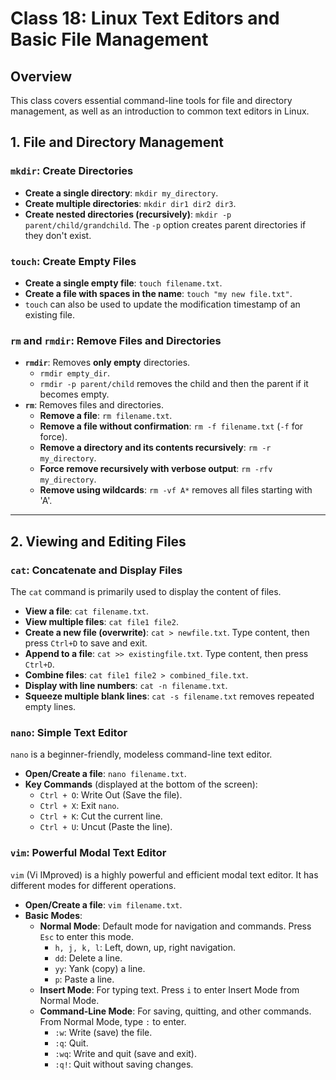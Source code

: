 # Class 18: Linux Text Editors and Basic File Management

## Overview

This class covers essential command-line tools for file and directory management, as well as an introduction to common text editors in Linux.

## 1. File and Directory Management

### `mkdir`: Create Directories

* **Create a single directory**: `mkdir my_directory`.
* **Create multiple directories**: `mkdir dir1 dir2 dir3`.
* **Create nested directories (recursively)**: `mkdir -p parent/child/grandchild`. The `-p` option creates parent directories if they don't exist.

### `touch`: Create Empty Files

* **Create a single empty file**: `touch filename.txt`.
* **Create a file with spaces in the name**: `touch "my new file.txt"`.
* `touch` can also be used to update the modification timestamp of an existing file.

### `rm` and `rmdir`: Remove Files and Directories

* **`rmdir`**: Removes **only empty** directories.
    * `rmdir empty_dir`.
    * `rmdir -p parent/child` removes the child and then the parent if it becomes empty.
* **`rm`**: Removes files and directories.
    * **Remove a file**: `rm filename.txt`.
    * **Remove a file without confirmation**: `rm -f filename.txt` (`-f` for force).
    * **Remove a directory and its contents recursively**: `rm -r my_directory`.
    * **Force remove recursively with verbose output**: `rm -rfv my_directory`.
    * **Remove using wildcards**: `rm -vf A*` removes all files starting with 'A'.

---

## 2. Viewing and Editing Files

### `cat`: Concatenate and Display Files

The `cat` command is primarily used to display the content of files.

* **View a file**: `cat filename.txt`.
* **View multiple files**: `cat file1 file2`.
* **Create a new file (overwrite)**: `cat > newfile.txt`. Type content, then press `Ctrl+D` to save and exit.
* **Append to a file**: `cat >> existingfile.txt`. Type content, then press `Ctrl+D`.
* **Combine files**: `cat file1 file2 > combined_file.txt`.
* **Display with line numbers**: `cat -n filename.txt`.
* **Squeeze multiple blank lines**: `cat -s filename.txt` removes repeated empty lines.

### `nano`: Simple Text Editor

`nano` is a beginner-friendly, modeless command-line text editor.

* **Open/Create a file**: `nano filename.txt`.
* **Key Commands** (displayed at the bottom of the screen):
    * `Ctrl + O`: Write Out (Save the file).
    * `Ctrl + X`: Exit `nano`.
    * `Ctrl + K`: Cut the current line.
    * `Ctrl + U`: Uncut (Paste the line).

### `vim`: Powerful Modal Text Editor

`vim` (Vi IMproved) is a highly powerful and efficient modal text editor. It has different modes for different operations.

* **Open/Create a file**: `vim filename.txt`.
* **Basic Modes**:
    * **Normal Mode**: Default mode for navigation and commands. Press `Esc` to enter this mode.
        * `h, j, k, l`: Left, down, up, right navigation.
        * `dd`: Delete a line.
        * `yy`: Yank (copy) a line.
        * `p`: Paste a line.
    * **Insert Mode**: For typing text. Press `i` to enter Insert Mode from Normal Mode.
    * **Command-Line Mode**: For saving, quitting, and other commands. From Normal Mode, type `:` to enter.
        * `:w`: Write (save) the file.
        * `:q`: Quit.
        * `:wq`: Write and quit (save and exit).
        * `:q!`: Quit without saving changes.


